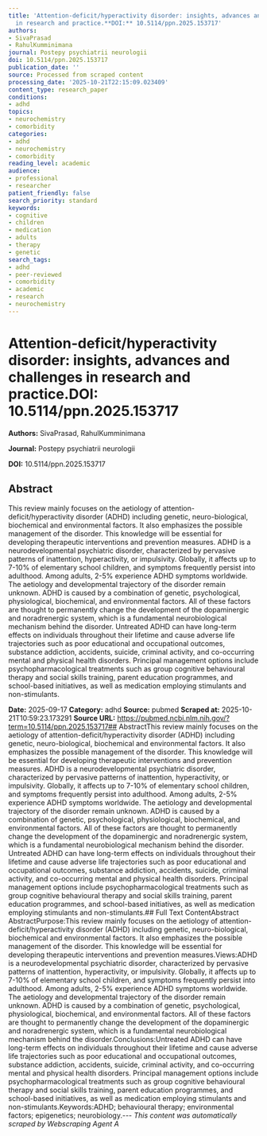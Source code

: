 ```yaml
---
title: 'Attention-deficit/hyperactivity disorder: insights, advances and challenges
  in research and practice.**DOI:** 10.5114/ppn.2025.153717'
authors:
- SivaPrasad
- RahulKumminimana
journal: Postepy psychiatrii neurologii
doi: 10.5114/ppn.2025.153717
publication_date: ''
source: Processed from scraped content
processing_date: '2025-10-21T22:15:09.023409'
content_type: research_paper
conditions:
- adhd
topics:
- neurochemistry
- comorbidity
categories:
- adhd
- neurochemistry
- comorbidity
reading_level: academic
audience:
- professional
- researcher
patient_friendly: false
search_priority: standard
keywords:
- cognitive
- children
- medication
- adults
- therapy
- genetic
search_tags:
- adhd
- peer-reviewed
- comorbidity
- academic
- research
- neurochemistry
---
```


# Attention-deficit/hyperactivity disorder: insights, advances and challenges in research and practice.**DOI:** 10.5114/ppn.2025.153717

**Authors:** SivaPrasad, RahulKumminimana

**Journal:** Postepy psychiatrii neurologii

**DOI:** 10.5114/ppn.2025.153717

## Abstract

This review mainly focuses on the aetiology of attention-deficit/hyperactivity disorder (ADHD) including genetic, neuro-biological, biochemical and environmental factors. It also emphasizes the possible management of the disorder. This knowledge will be essential for developing therapeutic interventions and prevention measures.
ADHD is a neurodevelopmental psychiatric disorder, characterized by pervasive patterns of inattention, hyperactivity, or impulsivity. Globally, it affects up to 7-10% of elementary school children, and symptoms frequently persist into adulthood. Among adults, 2-5% experience ADHD symptoms worldwide. The aetiology and developmental trajectory of the disorder remain unknown. ADHD is caused by a combination of genetic, psychological, physiological, biochemical, and environmental factors. All of these factors are thought to permanently change the development of the dopaminergic and noradrenergic system, which is a fundamental neurobiological mechanism behind the disorder.
Untreated ADHD can have long-term effects on individuals throughout their lifetime and cause adverse life trajectories such as poor educational and occupational outcomes, substance addiction, accidents, suicide, criminal activity, and co-occurring mental and physical health disorders. Principal management options include psychopharmacological treatments such as group cognitive behavioural therapy and social skills training, parent education programmes, and school-based initiatives, as well as medication employing stimulants and non-stimulants.

**Date:** 2025-09-17
**Category:** adhd
**Source:** pubmed
**Scraped at:** 2025-10-21T10:59:23.173291
**Source URL:** https://pubmed.ncbi.nlm.nih.gov/?term=10.5114/ppn.2025.153717## AbstractThis review mainly focuses on the aetiology of attention-deficit/hyperactivity disorder (ADHD) including genetic, neuro-biological, biochemical and environmental factors. It also emphasizes the possible management of the disorder. This knowledge will be essential for developing therapeutic interventions and prevention measures.
ADHD is a neurodevelopmental psychiatric disorder, characterized by pervasive patterns of inattention, hyperactivity, or impulsivity. Globally, it affects up to 7-10% of elementary school children, and symptoms frequently persist into adulthood. Among adults, 2-5% experience ADHD symptoms worldwide. The aetiology and developmental trajectory of the disorder remain unknown. ADHD is caused by a combination of genetic, psychological, physiological, biochemical, and environmental factors. All of these factors are thought to permanently change the development of the dopaminergic and noradrenergic system, which is a fundamental neurobiological mechanism behind the disorder.
Untreated ADHD can have long-term effects on individuals throughout their lifetime and cause adverse life trajectories such as poor educational and occupational outcomes, substance addiction, accidents, suicide, criminal activity, and co-occurring mental and physical health disorders. Principal management options include psychopharmacological treatments such as group cognitive behavioural therapy and social skills training, parent education programmes, and school-based initiatives, as well as medication employing stimulants and non-stimulants.## Full Text ContentAbstract AbstractPurpose:This review mainly focuses on the aetiology of attention-deficit/hyperactivity disorder (ADHD) including genetic, neuro-biological, biochemical and environmental factors. It also emphasizes the possible management of the disorder. This knowledge will be essential for developing therapeutic interventions and prevention measures.Views:ADHD is a neurodevelopmental psychiatric disorder, characterized by pervasive patterns of inattention, hyperactivity, or impulsivity. Globally, it affects up to 7-10% of elementary school children, and symptoms frequently persist into adulthood. Among adults, 2-5% experience ADHD symptoms worldwide. The aetiology and developmental trajectory of the disorder remain unknown. ADHD is caused by a combination of genetic, psychological, physiological, biochemical, and environmental factors. All of these factors are thought to permanently change the development of the dopaminergic and noradrenergic system, which is a fundamental neurobiological mechanism behind the disorder.Conclusions:Untreated ADHD can have long-term effects on individuals throughout their lifetime and cause adverse life trajectories such as poor educational and occupational outcomes, substance addiction, accidents, suicide, criminal activity, and co-occurring mental and physical health disorders. Principal management options include psychopharmacological treatments such as group cognitive behavioural therapy and social skills training, parent education programmes, and school-based initiatives, as well as medication employing stimulants and non-stimulants.Keywords:ADHD; behavioural therapy; environmental factors; epigenetics; neurobiology.---
*This content was automatically scraped by Webscraping Agent A*